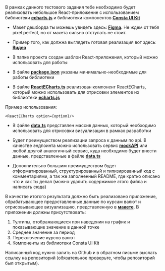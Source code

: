 
В рамках данного тестового задания тебе необходимо будет реализовать небольшое React-приложение с использованием библиотеки [**echarts.js**](https://echarts.apache.org/en/index.html) и библиотеки компонентов [**Consta UI Kit**](https://consta.design/libs/uikit)

- Макет дешборда ты можешь увидеть здесь: [**Figma**](https://www.figma.com/file/CppcOcor3NP1BfrppRgd4a/Test?node-id=0%3A1&mode=dev). Не ждем от тебя pixel perfect, но от макета сильно отступать не стоит.

- Пример того, как должна выглядеть готовая реализация вот здесь: [**Видео**](./assets/video.mp4)

- В папке проекта создан шаблон React-приложения, который можно использовать для работы

- В файле [**package.json**](./package.json) указаны минимально-необходимые для работы библиотеки

- В файле [**ReactECharts.ts**](./src/Echarts/ReactECharts.tsx) реализован компонент ReactECharts, который можно использовать для отрисовки элементов из библиотеки [**echarts.js**](https://echarts.apache.org/en/index.html)

Пример использования:

```
<ReactECharts option={option}/>
```

- В файле [**data.ts**](./src/data/data.ts) представлен массив данных, который необходимо использовать для отрисовки визуализации в рамках разработки

- Будет преимуществом реализации запроса к данным по api. В качестве эндпоинта можно использовать сервис [**mockAPI**](https://mockapi.io/) или любой другой аналогичный сервис, куда необходимо будет внести данные, представленные в файле [**data.ts**](./src/data/data.ts)

- Дополнительно большим преимуществом будет отформатированный, структурированный и типизированный код с комментариями, а так же заполненный README, где кратко описано что и как ты делал (можно удалить содержимое этого файла и написать сюда)

В качестве итогого результата должно быть реализовано приложение, обрабатывающее предоставленные данные по курсам валют и отрисовывающее визуализацию, представленную в [**макете**](https://www.figma.com/file/CppcOcor3NP1BfrppRgd4a/Test?node-id=0%3A1&mode=dev0). В приложении должны присутствовать:

1. Тултипы, отображающиеся при наведении на график и показывающие значение в данной точке
2. Среднее значение за период
3. Переключение курсов валют
4. Компоненты из библиотеки Consta UI Kit

Написанный код нужно залить на Github и в обратном письме выслать ссылку на репозиторий (обязательное проверьте, чтобы репозиторий был открытым).